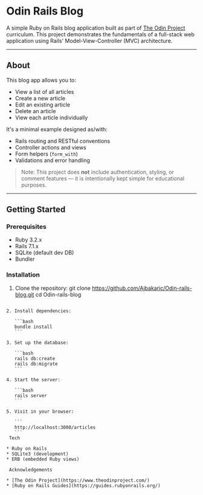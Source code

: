 
# Odin Rails Blog 

A simple Ruby on Rails blog application built as part of [The Odin Project](https://www.theodinproject.com/) curriculum. This project demonstrates the fundamentals of a full-stack web application using Rails' Model-View-Controller (MVC) architecture.

---

##  About

This blog app allows you to:

- View a list of all articles
- Create a new article
- Edit an existing article
- Delete an article
- View each article individually

It's a minimal example designed as/with:

- Rails routing and RESTful conventions
- Controller actions and views
- Form helpers (`form_with`)
- Validations and error handling

>  Note: This project does **not** include authentication, styling, or comment features — it is intentionally kept simple for educational purposes.

---

## Getting Started

### Prerequisites

- Ruby 3.2.x
- Rails 7.1.x
- SQLite (default dev DB)
- Bundler

### Installation

1. Clone the repository:
   git clone https://github.com/Ajbakaric/Odin-rails-blog.git
   cd Odin-rails-blog
````

2. Install dependencies:

   ```bash
   bundle install
   ```

3. Set up the database:

   ```bash
   rails db:create
   rails db:migrate
   ```

4. Start the server:

   ```bash
   rails server
   ```

5. Visit in your browser:

   ```
   http://localhost:3000/articles
   ```
 Tech

* Ruby on Rails
* SQLite3 (development)
* ERB (embedded Ruby views)

 Acknowledgements

* [The Odin Project](https://www.theodinproject.com/)
* [Ruby on Rails Guides](https://guides.rubyonrails.org/)


